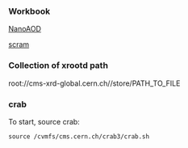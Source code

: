 ### Workbook
[NanoAOD](https://twiki.cern.ch/twiki/bin/view/CMSPublic/WorkBookNanoAOD)

[scram](https://twiki.cern.ch/twiki/bin/view/CMSPublic/SWGuideScram)

### Collection of xrootd path

root://cms-xrd-global.cern.ch//store/PATH_TO_FILE

### crab

To start, source crab:
```
source /cvmfs/cms.cern.ch/crab3/crab.sh
```
